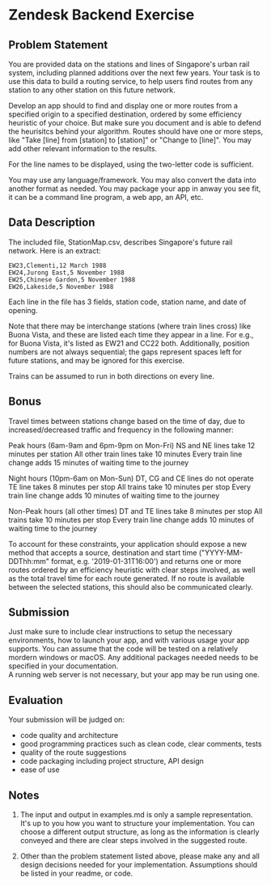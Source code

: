 Zendesk Backend Exercise
==========================

## Problem Statement

You are provided data on the stations and lines of Singapore's urban rail system, including planned additions over the next few years. Your task is to use this data to build a routing service, to help users find routes from any station to any other station on this future network.

Develop an app should to find and display one or more routes from a specified origin to a specified destination, ordered by some efficiency heuristic of your choice.  But make sure you document and is able to defend the heurisitcs behind your algorithm. Routes should have one or more steps, like "Take [line] from [station] to [station]" or "Change to [line]". You may add other relevant information to the results.  

For the line names to be displayed, using the two-letter code is sufficient.

You may use any language/framework. You may also convert the data into another format as needed.  You may package your app in anway you see fit, it can be a command line program, a web app, an API, etc.

## Data Description

The included file, StationMap.csv, describes Singapore's future rail network. Here is an extract:

```
EW23,Clementi,12 March 1988
EW24,Jurong East,5 November 1988
EW25,Chinese Garden,5 November 1988
EW26,Lakeside,5 November 1988
```

Each line in the file has 3 fields, station code, station name, and date of opening.

Note that there may be interchange stations (where train lines cross) like Buona Vista, and these are listed each time they appear in a line. For e.g., for Buona Vista, it's listed as EW21 and CC22 both. Additionally, position numbers are not always sequential; the gaps represent spaces left for future stations, and may be ignored for this exercise.

Trains can be assumed to run in both directions on every line.

## Bonus

Travel times between stations change based on the time of day, due to increased/decreased traffic and frequency in the following manner:

Peak hours (6am-9am and 6pm-9pm on Mon-Fri)
	NS and NE lines take 12 minutes per station
	All other train lines take 10 minutes
	Every train line change adds 15 minutes of waiting time to the journey

Night hours (10pm-6am on Mon-Sun)
	DT, CG and CE lines do not operate
	TE line takes 8 minutes per stop
	All trains take 10 minutes per stop
	Every train line change adds 10 minutes of waiting time to the journey

Non-Peak hours (all other times)
	DT and TE lines take 8 minutes per stop
	All trains take 10 minutes per stop
	Every train line change adds 10 minutes of waiting time to the journey

To account for these constraints, your application should expose a new method that accepts a source, destination and start time ("YYYY-MM-DDThh:mm" format, e.g. '2019-01-31T16:00') and returns one or more routes ordered by an efficiency heuristic with clear steps involved, as well as the total travel time for each route generated. If no route is available between the selected stations, this should also be communicated clearly.

## Submission

Just make sure to include clear instructions to setup the necessary environments, how to launch your app, and with various usage your app supports.  You can assume that the code will be tested on a relatively mordern windows or macOS.  Any additional packages needed needs to be specified in your documentation.   
A running web server is not necessary, but your app may be run using one.

## Evaluation

Your submission will be judged on:
- code quality and architecture
- good programming practices such as clean code, clear comments, tests
- quality of the route suggestions
- code packaging including project structure, API design
- ease of use

## Notes

1. The input and output in examples.md is only a sample representation. It's up to you how you want to structure your implementation. You can choose a different output structure, as long as the information is clearly conveyed and there are clear steps involved in the suggested route.

2. Other than the problem statement listed above, please make any and all design decisions needed for your implementation. Assumptions should be listed in your readme, or code.
